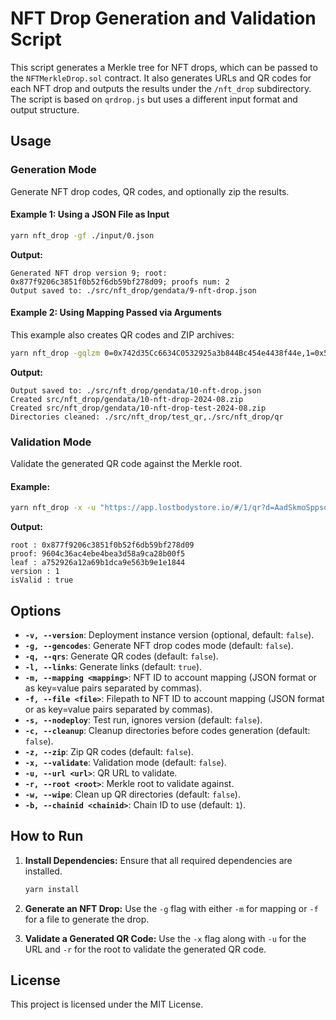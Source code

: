 
# NFT Drop Generation and Validation Script

This script generates a Merkle tree for NFT drops, which can be passed to the `NFTMerkleDrop.sol` contract. It also generates URLs and QR codes for each NFT drop and outputs the results under the `/nft_drop` subdirectory. The script is based on `qrdrop.js` but uses a different input format and output structure.

## Usage

### Generation Mode

Generate NFT drop codes, QR codes, and optionally zip the results.

#### Example 1: Using a JSON File as Input

```bash
yarn nft_drop -gf ./input/0.json
```

**Output:**

```
Generated NFT drop version 9; root: 0x877f9206c3851f0b52f6db59bf278d09; proofs num: 2
Output saved to: ./src/nft_drop/gendata/9-nft-drop.json
```

#### Example 2: Using Mapping Passed via Arguments

This example also creates QR codes and ZIP archives:

```bash
yarn nft_drop -gqlzm 0=0x742d35Cc6634C0532925a3b844Bc454e4438f44e,1=0x53d284357ec70ce289d6d64134dfac8e511c8a3d
```

**Output:**

```
Output saved to: ./src/nft_drop/gendata/10-nft-drop.json
Created src/nft_drop/gendata/10-nft-drop-2024-08.zip
Created src/nft_drop/gendata/10-nft-drop-test-2024-08.zip
Directories cleaned: ./src/nft_drop/test_qr,./src/nft_drop/qr
```

### Validation Mode

Validate the generated QR code against the Merkle root.

#### Example:

```bash
yarn nft_drop -x -u "https://app.lostbodystore.io/#/1/qr?d=AadSkmoSppsdyp5WO54eGESWBMNqxOvkvqPVipyiiwD1" -r 0x877f9206c3851f0b52f6db59bf278d09
```

**Output:**

```
root : 0x877f9206c3851f0b52f6db59bf278d09
proof: 9604c36ac4ebe4bea3d58a9ca28b00f5
leaf : a752926a12a69b1dca9e563b9e1e1844
version : 1
isValid : true
```

## Options

- **`-v, --version`**: Deployment instance version (optional, default: `false`).
- **`-g, --gencodes`**: Generate NFT drop codes mode (default: `false`).
- **`-q, --qrs`**: Generate QR codes (default: `false`).
- **`-l, --links`**: Generate links (default: `true`).
- **`-m, --mapping <mapping>`**: NFT ID to account mapping (JSON format or as key=value pairs separated by commas).
- **`-f, --file <file>`**: Filepath to NFT ID to account mapping (JSON format or as key=value pairs separated by commas).
- **`-s, --nodeploy`**: Test run, ignores version (default: `false`).
- **`-c, --cleanup`**: Cleanup directories before codes generation (default: `false`).
- **`-z, --zip`**: Zip QR codes (default: `false`).
- **`-x, --validate`**: Validation mode (default: `false`).
- **`-u, --url <url>`**: QR URL to validate.
- **`-r, --root <root>`**: Merkle root to validate against.
- **`-w, --wipe`**: Clean up QR directories (default: `false`).
- **`-b, --chainid <chainid>`**: Chain ID to use (default: `1`).

## How to Run

1. **Install Dependencies:**
   Ensure that all required dependencies are installed.

   ```bash
   yarn install
   ```

2. **Generate an NFT Drop:**
   Use the `-g` flag with either `-m` for mapping or `-f` for a file to generate the drop.

3. **Validate a Generated QR Code:**
   Use the `-x` flag along with `-u` for the URL and `-r` for the root to validate the generated QR code.

## License

This project is licensed under the MIT License.
